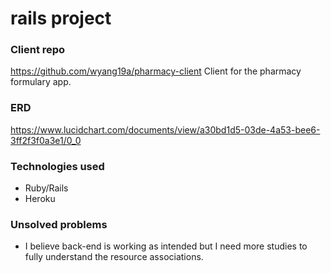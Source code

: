 # rails project

### Client repo
https://github.com/wyang19a/pharmacy-client
Client for the pharmacy formulary app.

### ERD
https://www.lucidchart.com/documents/view/a30bd1d5-03de-4a53-bee6-3ff2f3f0a3e1/0_0

### Technologies used
- Ruby/Rails
- Heroku

### Unsolved problems
- I believe back-end is working as intended but I need more studies to fully understand the resource associations.
